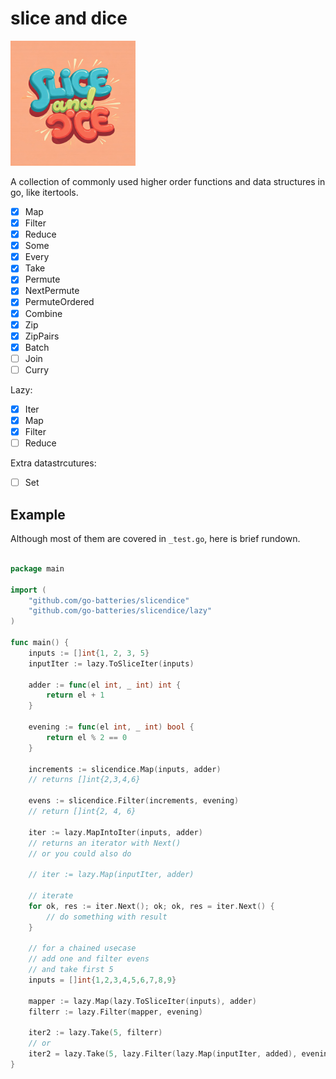 # slice and dice

<img swith=200 height=200 alt="logo" src="./slicendice.jpg" />

A collection of commonly used higher order functions and data structures in go, like itertools.

- [x] Map
- [x] Filter
- [x] Reduce
- [x] Some
- [x] Every
- [x] Take
- [x] Permute
- [x] NextPermute
- [x] PermuteOrdered
- [x] Combine
- [x] Zip
- [x] ZipPairs
- [x] Batch
- [ ] Join
- [ ] Curry

Lazy:

- [x] Iter
- [x] Map
- [x] Filter
- [ ] Reduce

Extra datastrcutures:

- [ ] Set

## Example

Although most of them are covered in `_test.go`, here is brief rundown.

```go

package main

import (
    "github.com/go-batteries/slicendice"
    "github.com/go-batteries/slicendice/lazy"
)

func main() {
    inputs := []int{1, 2, 3, 5}
    inputIter := lazy.ToSliceIter(inputs)

    adder := func(el int, _ int) int {
        return el + 1
    }

    evening := func(el int, _ int) bool {
        return el % 2 == 0
    }

    increments := slicendice.Map(inputs, adder)
    // returns []int{2,3,4,6}

    evens := slicendice.Filter(increments, evening)
    // return []int{2, 4, 6}

    iter := lazy.MapIntoIter(inputs, adder)
    // returns an iterator with Next()
    // or you could also do

    // iter := lazy.Map(inputIter, adder)

    // iterate
    for ok, res := iter.Next(); ok; ok, res = iter.Next() {
        // do something with result
    }

    // for a chained usecase
    // add one and filter evens
    // and take first 5
    inputs = []int{1,2,3,4,5,6,7,8,9}
    
    mapper := lazy.Map(lazy.ToSliceIter(inputs), adder)
    filterr := lazy.Filter(mapper, evening)

    iter2 := lazy.Take(5, filterr)
    // or
    iter2 = lazy.Take(5, lazy.Filter(lazy.Map(inputIter, added), evening))
}

```
